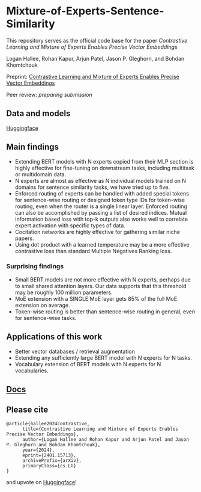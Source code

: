 # Mixture-of-Experts-Sentence-Similarity
 
This repository serves as the official code base for the paper _Contrastive Learning and Mixture of Experts Enables Precise Vector Embeddings_

Logan Hallee, Rohan Kapur, Arjun Patel, Jason P. Gleghorn, and Bohdan Khomtchouk

Preprint: [Contrastive Learning and Mixture of Experts Enables Precise Vector Embeddings](https://arxiv.org/abs/2401.15713)

Peer review: _preparing submission_

## Data and models
[Huggingface](https://huggingface.co/collections/lhallee/sentence-similarity-65fb9545a1731c75dc5dd6a7)

## Main findings
* Extending BERT models with N experts copied from their MLP section is highly effective for fine-tuning on downstream tasks, including multitask or multidomain data.
* N experts are almost as effective as N individual models trained on N domains for sentence similarity tasks, we have tried up to five.
* Enforced routing of experts can be handled with added special tokens for sentence-wise routing or designed token type IDs for token-wise routing, even when the router is a single linear layer. Enforced routing can also be accomplished by passing a list of desired indices. Mutual information based loss with top-k outputs also works well to correlate expert activation with specific types of data.
* Cocitation networks are highly effective for gathering similar niche papers.
* Using dot product with a learned temperature may be a more effective contrastive loss than standard Multiple Negatives Ranking loss.
### Surprising findings
* Small BERT models are not more effective with N experts, perhaps due to small shared attention layers. Our data supports that this threshold may be roughly 100 million parameters.
* MoE extension with a SINGLE MoE layer gets 85% of the full MoE extension on average.
* Token-wise routing is better than sentence-wise routing in general, even for sentence-wise tasks.

## Applications of this work
* Better vector databases / retrieval augmentation
* Extending any sufficiently large BERT model with N experts for N tasks.
* Vocabulary extension of BERT models with N experts for N vocabularies.

## [Docs](https://github.com/Gleghorn-Lab/Mixture-of-Experts-Sentence-Similarity/tree/main/documentation)

## Please cite
```
@article{hallee2024contrastive,
      title={Contrastive Learning and Mixture of Experts Enables Precise Vector Embeddings}, 
      author={Logan Hallee and Rohan Kapur and Arjun Patel and Jason P. Gleghorn and Bohdan Khomtchouk},
      year={2024},
      eprint={2401.15713},
      archivePrefix={arXiv},
      primaryClass={cs.LG}
}
```
and upvote on [Huggingface](https://huggingface.co/papers/2401.15713)!
